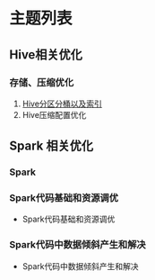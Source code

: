 # 主题列表

## Hive相关优化

### 存储、压缩优化

1. [ Hive分区分桶以及索引 ](http://gitlab.icongtai.com/zebra-bigdata/document/blob/master/%E4%B8%BB%E9%A2%98%E4%BC%98%E5%8C%96/Hive%E5%88%86%E5%8C%BA%E5%88%86%E6%A1%B6%E4%BB%A5%E5%8F%8A%E7%B4%A2%E5%BC%95.md)
2. Hive压缩配置优化

## Spark 相关优化

### Spark

### Spark代码基础和资源调优

+ Spark代码基础和资源调优

### Spark代码中数据倾斜产生和解决

+ Spark代码中数据倾斜产生和解决
